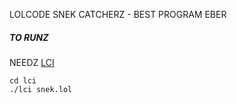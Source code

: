 LOLCODE SNEK CATCHERZ - BEST PROGRAM EBER

##### TO RUNZ
NEEDZ [LCI](https://github.com/justinmeza/lci)
```
cd lci
./lci snek.lol
```

